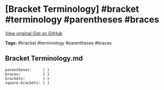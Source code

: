 # [Bracket Terminology] #bracket #terminology #parentheses #braces

[View original Gist on GitHub](https://gist.github.com/Integralist/18106b28d4d4d66708da09d652f83cc5)

**Tags:** #bracket #terminology #parentheses #braces

## Bracket Terminology.md

```
parentheses:     ( ) 
braces:          { } 
brackets:        < > 
square-brackets: [ ]
```


